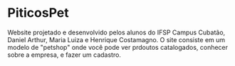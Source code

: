 # PiticosPet
 Website projetado e desenvolvido pelos alunos do IFSP Campus Cubatão, Daniel Arthur, Maria Luiza e Henrique Costamagno. O site consiste em um modelo de "petshop" onde você pode ver prdoutos catalogados, conhecer sobre a empresa, e fazer um cadastro. 
